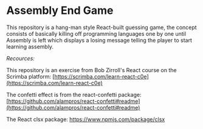 # Assembly End Game

This repository is a hang-man style React-built guessing game, the concept consists of basically killing off programming languages one by one until  Assembly is left which displays a losing message telling the player to start learning assembly.

*Recources:*

This repository is an exercise from Bob Zirroll's React course on the Scrimba platform: [https://scrimba.com/learn-react-c0e](https://scrimba.com/learn-react-c0e)

The confetti effect is from the react-confetti package: [https://github.com/alampros/react-confetti#readme](https://github.com/alampros/react-confetti#readme)

The React clsx package: https://www.npmjs.com/package/clsx
